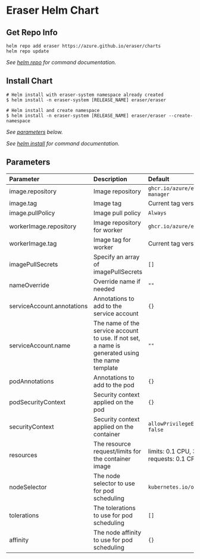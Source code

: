 # Eraser Helm Chart

## Get Repo Info

```console
helm repo add eraser https://azure.github.io/eraser/charts
helm repo update
```

_See [helm repo](https://helm.sh/docs/helm/helm_repo/) for command documentation._

## Install Chart

```console
# Helm install with eraser-system namespace already created
$ helm install -n eraser-system [RELEASE_NAME] eraser/eraser

# Helm install and create namespace
$ helm install -n eraser-system [RELEASE_NAME] eraser/eraser --create-namespace

```

_See [parameters](#parameters) below._

_See [helm install](https://helm.sh/docs/helm/helm_install/) for command documentation._

## Parameters

| Parameter                                     | Description                                                                                                                                                                                                                                         | Default                                                                   |
| :-------------------------------------------- | :-------------------------------------------------------------------------------------------------------------------------------------------------------------------------------------------------------------------------------------------------- | :------------------------------------------------------------------------ |
| image.repository                              | Image repository                                                                                                                                                                                                                                    | `ghcr.io/azure/eraser-manager`   |
| image.tag                                     | Image tag                                                                                                                                                                                                                                    | Current tag version: `0.1.0`|
| image.pullPolicy                              | Image pull policy                                                                                                      | `Always`   |               
| workerImage.repository                        | Image repository for worker                                                                                                                                                                                                                                    | `ghcr.io/azure/eraser`   |
| workerImage.tag                                     | Image tag for worker                                                                                                                                                                                                                                    | Current tag version: `0.1.0` |
| imagePullSecrets                             | Specify an array of imagePullSecrets                                                                                                                                                                                                                | `[]`                                                                      |    
| nameOverride                             | Override name if needed                                                                                                                                                                                                                | `""`                                                                      |
| serviceAccount.annotations                             | Annotations to add to the service account                                                                                                                                                                                                                | `{}`                                                                      |
| serviceAccount.name                             | The name of the service account to use. If not set, a name is generated using the name template                                                                                                                                                                                                               | `""`                                                                      |
| podAnnotations                             | Annotations to add to the pod                                                                                                                                                                                                                | `{}`                                                                      |
| podSecurityContext                             | Security context applied on the pod                                                                                                                                                                                                                | `{}`                                                                      |
| securityContext                             | Security context applied on the container                                                                                                                                                                                                                | `allowPrivilegeEscalation: false`                                                                      |
| resources                                     | The resource request/limits for the container image                                                                                                                                                                                                 | limits: 0.1 CPU, 30Mi, requests: 0.1 CPU, 20Mi                            |
| nodeSelector                                  | The node selector to use for pod scheduling                                                                                                                                                                                                         | `kubernetes.io/os: linux`                                                 |
| tolerations                                   | The tolerations to use for pod scheduling                                                                                                                                                                                                           | `[]`                                                                      |
| affinity                                      | The node affinity to use for pod scheduling                                                                                                                                                                                                         | `{}`                                                                      |
